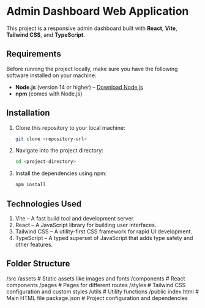 # Admin Dashboard Web Application

This project is a responsive admin dashboard built with **React**, **Vite**, **Tailwind CSS**, and **TypeScript**.

## Requirements

Before running the project locally, make sure you have the following software installed on your machine:

- **Node.js** (version 14 or higher) – [Download Node.js](https://nodejs.org/)
- **npm** (comes with Node.js)

## Installation

1. Clone this repository to your local machine:

   ```bash
   git clone <repository-url>

2. Navigate into the project directory:

   ```bash
   cd <project-directory>

3. Install the dependencies using npm:

   ```bash
   npm install

## Technologies Used
1. Vite – A fast build tool and development server.
2. React – A JavaScript library for building user interfaces.
3. Tailwind CSS – A utility-first CSS framework for rapid UI development.
4. TypeScript – A typed superset of JavaScript that adds type safety and other features.

## Folder Structure

/src
  /assets       # Static assets like images and fonts
  /components   # React components
  /pages        # Pages for different routes
  /styles       # Tailwind CSS configuration and custom styles
  /utils        # Utility functions
/public
  index.html    # Main HTML file
package.json    # Project configuration and dependencies

